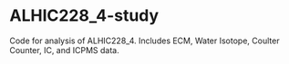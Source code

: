 # ALHIC228_4-study
Code for analysis of ALHIC228_4. Includes ECM, Water Isotope, Coulter Counter, IC, and ICPMS data.
